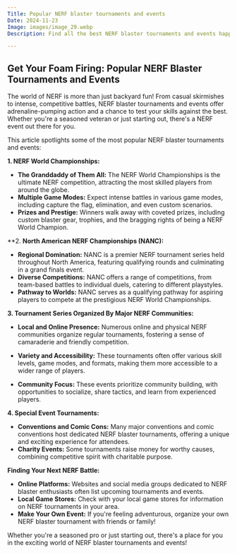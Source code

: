 ```yaml
---
Title: Popular NERF blaster tournaments and events
Date: 2024-11-23
Image: images/image_29.webp
Description: Find all the best NERF blaster tournaments and events happening near you!  🏆  Join the action and compete in epic blaster battles.  ⚡️  Nerf battles, competitions, and meetups for all ages. nerf wars, fun for everyone. 

---
```


##  Get Your Foam Firing: Popular NERF Blaster Tournaments and Events 

The world of NERF is more than just backyard fun! From casual skirmishes to intense, competitive battles, NERF blaster tournaments and events offer adrenaline-pumping action and a chance to test your skills against the best. Whether you're a seasoned veteran or just starting out, there's a NERF event out there for you. 

This article spotlights some of the most popular NERF blaster tournaments and events:

**1. NERF World Championships:**

* **The Granddaddy of Them All:**  The NERF World Championships is the ultimate NERF competition, attracting the most skilled players from around the globe. 
* **Multiple Game Modes:**  Expect intense battles in various game modes, including capture the flag, elimination, and even custom scenarios.
* **Prizes and Prestige:** Winners walk away with coveted prizes, including custom blaster gear, trophies, and the bragging rights of being a NERF World Champion.

**2. **North American  NERF Championships (NANC):**

* **Regional Domination:**  NANC is a premier NERF tournament series held throughout North America, featuring qualifying rounds and culminating in a grand finals event.
* **Diverse Competitions:**  NANC offers a range of competitions, from team-based battles to individual duels, catering to different playstyles. 
* **Pathway to Worlds:**  NANC serves as a qualifying pathway for aspiring players to compete at the prestigious NERF World Championships.

**3.  Tournament Series Organized By  Major NERF Communities:**

* **Local and Online Presence:**  Numerous online and physical NERF communities organize regular tournaments, fostering a sense of camaraderie and friendly competition.
* **Variety and Accessibility:**  These tournaments often offer various skill levels, game modes, and formats, making them more accessible to a wider range of players.

* **Community Focus:**  These events prioritize community building, with opportunities to socialize, share tactics, and learn from experienced players.

**4.  Special Event Tournaments:**

* **Conventions and Comic Cons:**  Many major conventions and comic conventions host dedicated NERF blaster tournaments, offering a unique and exciting experience for attendees.
* **Charity Events:**  Some tournaments raise money for worthy causes, combining competitive spirit with charitable purpose.

**Finding Your Next NERF Battle:**

* **Online Platforms:** Websites and social media groups dedicated to NERF blaster enthusiasts often list upcoming tournaments and events.
* **Local Game Stores:** Check with your local game stores for information on NERF tournaments in your area.
* **Make Your Own Event:** If you're feeling adventurous, organize your own NERF blaster tournament with friends or family! 


Whether you're a seasoned pro or just starting out, there's a place for you in the exciting world of NERF blaster tournaments and events! 


 
